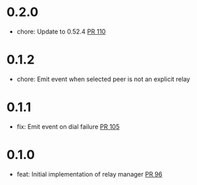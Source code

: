 # 0.2.0
- chore: Update to 0.52.4 [PR 110]

[PR 110]: https://github.com/dariusc93/rust-ipfs/pull/110

# 0.1.2
- chore: Emit event when selected peer is not an explicit relay

# 0.1.1
- fix: Emit event on dial failure [PR 105]

[PR 105]: https://github.com/dariusc93/rust-ipfs/pull/105

# 0.1.0
- feat: Initial implementation of relay manager [PR 96]

[PR 96]: https://github.com/dariusc93/rust-ipfs/pull/96